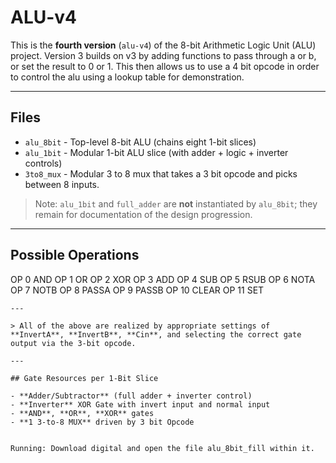 # ALU-v4

This is the **fourth version** (`alu-v4`) of the 8-bit Arithmetic Logic Unit (ALU) project.
Version 3 builds on v3 by adding functions to pass through a or b, or set the result to 0 or 1.
This then allows us to use a 4 bit opcode in order to control the alu using a lookup table for demonstration.

---

## Files

- `alu_8bit` - Top-level 8-bit ALU (chains eight 1-bit slices)
- `alu_1bit` - Modular 1-bit ALU slice (with adder + logic + inverter controls)
- `3to8_mux` - Modular 3 to 8 mux that takes a 3 bit opcode and picks between 8 inputs.

> Note: `alu_1bit` and `full_adder` are **not** instantiated by `alu_8bit`; they remain for documentation of the design progression.

---

## Possible Operations


OP 0 AND
OP 1 OR
OP 2 XOR
OP 3 ADD
OP 4 SUB
OP 5 RSUB
OP 6 NOTA
OP 7 NOTB
OP 8 PASSA
OP 9 PASSB
OP 10 CLEAR
OP 11 SET
```
---

> All of the above are realized by appropriate settings of **InvertA**, **InvertB**, **Cin**, and selecting the correct gate output via the 3-bit opcode.

---

## Gate Resources per 1-Bit Slice

- **Adder/Subtractor** (full adder + inverter control)
- **Inverter** XOR Gate with invert input and normal input
- **AND**, **OR**, **XOR** gates
- **1 3-to-8 MUX** driven by 3 bit Opcode


Running: Download digital and open the file alu_8bit_fill within it.
